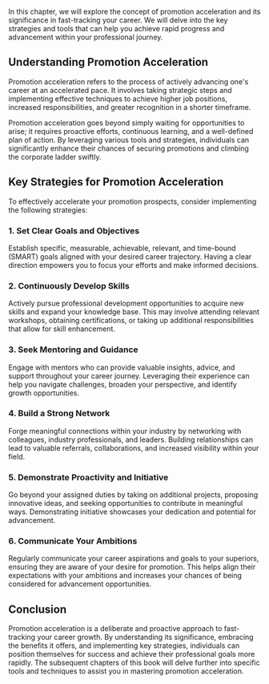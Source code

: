 
In this chapter, we will explore the concept of promotion acceleration and its significance in fast-tracking your career. We will delve into the key strategies and tools that can help you achieve rapid progress and advancement within your professional journey.

Understanding Promotion Acceleration
------------------------------------

Promotion acceleration refers to the process of actively advancing one's career at an accelerated pace. It involves taking strategic steps and implementing effective techniques to achieve higher job positions, increased responsibilities, and greater recognition in a shorter timeframe.

Promotion acceleration goes beyond simply waiting for opportunities to arise; it requires proactive efforts, continuous learning, and a well-defined plan of action. By leveraging various tools and strategies, individuals can significantly enhance their chances of securing promotions and climbing the corporate ladder swiftly.

Key Strategies for Promotion Acceleration
-----------------------------------------

To effectively accelerate your promotion prospects, consider implementing the following strategies:

### 1. Set Clear Goals and Objectives

Establish specific, measurable, achievable, relevant, and time-bound (SMART) goals aligned with your desired career trajectory. Having a clear direction empowers you to focus your efforts and make informed decisions.

### 2. Continuously Develop Skills

Actively pursue professional development opportunities to acquire new skills and expand your knowledge base. This may involve attending relevant workshops, obtaining certifications, or taking up additional responsibilities that allow for skill enhancement.

### 3. Seek Mentoring and Guidance

Engage with mentors who can provide valuable insights, advice, and support throughout your career journey. Leveraging their experience can help you navigate challenges, broaden your perspective, and identify growth opportunities.

### 4. Build a Strong Network

Forge meaningful connections within your industry by networking with colleagues, industry professionals, and leaders. Building relationships can lead to valuable referrals, collaborations, and increased visibility within your field.

### 5. Demonstrate Proactivity and Initiative

Go beyond your assigned duties by taking on additional projects, proposing innovative ideas, and seeking opportunities to contribute in meaningful ways. Demonstrating initiative showcases your dedication and potential for advancement.

### 6. Communicate Your Ambitions

Regularly communicate your career aspirations and goals to your superiors, ensuring they are aware of your desire for promotion. This helps align their expectations with your ambitions and increases your chances of being considered for advancement opportunities.

Conclusion
----------

Promotion acceleration is a deliberate and proactive approach to fast-tracking your career growth. By understanding its significance, embracing the benefits it offers, and implementing key strategies, individuals can position themselves for success and achieve their professional goals more rapidly. The subsequent chapters of this book will delve further into specific tools and techniques to assist you in mastering promotion acceleration.
